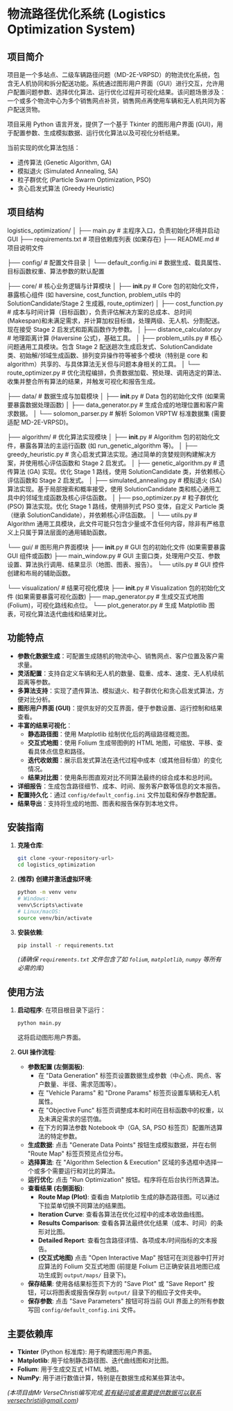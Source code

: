 # 物流路径优化系统 (Logistics Optimization System)

## 项目简介

项目是一个多站点、二级车辆路径问题（MD-2E-VRPSD）的物流优化系统，包含无人机协同和拆分配送功能。系统通过图形用户界面（GUI）进行交互，允许用户配置问题参数、选择优化算法、运行优化过程并可视化结果。该问题场景涉及：一个或多个物流中心为多个销售网点补货，销售网点再使用车辆和无人机共同为客户配送货物。

项目采用 Python 语言开发，提供了一个基于 Tkinter 的图形用户界面 (GUI)，用于配置参数、生成模拟数据、运行优化算法以及可视化分析结果。

当前实现的优化算法包括：

* 遗传算法 (Genetic Algorithm, GA)
* 模拟退火 (Simulated Annealing, SA)
* 粒子群优化 (Particle Swarm Optimization, PSO)
* 贪心启发式算法 (Greedy Heuristic)

## 项目结构

logistics_optimization/
│
├── main.py                  # 主程序入口，负责初始化环境并启动 GUI
├── requirements.txt         # 项目依赖库列表 (如果存在)
├── README.md                # 项目说明文件

├── config/                  # 配置文件目录
│   └── default_config.ini   # 数据生成、载具属性、目标函数权重、算法参数的默认配置

├── core/                    # 核心业务逻辑与计算模块
│   ├── __init__.py          # Core 包的初始化文件，暴露核心组件 (如 haversine, cost_function, problem_utils 中的 SolutionCandidate/Stage 2 生成器, route_optimizer)
│   ├── cost_function.py     # 成本与时间计算（目标函数），负责评估解决方案的总成本、总时间(Makespan)和未满足需求，并计算加权目标值，处理两级、无人机、分割配送。现在接受 Stage 2 启发式和距离函数作为参数。
│   ├── distance_calculator.py # 地理距离计算 (Haversine 公式)，基础工具。
│   ├── problem_utils.py     # 核心问题通用工具模块。包含 Stage 2 配送趟次生成启发式、SolutionCandidate 类、初始解/邻域生成函数、排列变异操作符等被多个模块（特别是 core 和 algorithm）共享的、与具体算法无关但与问题本身相关的工具。
│   └── route_optimizer.py   # 优化流程编排，负责数据加载、预处理、调用选定的算法、收集并整合所有算法的结果，并触发可视化和报告生成。

├── data/                    # 数据生成与加载模块
│   ├── __init__.py          # Data 包的初始化文件 (如果需要暴露数据处理函数)
│   ├── data_generator.py    # 生成合成的地理位置和客户需求数据。
│   └── solomon_parser.py    # 解析 Solomon VRPTW 标准数据集 (需要适配 MD-2E-VRPSD)。

├── algorithm/               # 优化算法实现模块
│   ├── __init__.py          # Algorithm 包的初始化文件，暴露各算法的主运行函数 (如 run_genetic_algorithm 等)。
│   ├── greedy_heuristic.py  # 贪心启发式算法实现。通过简单的贪婪规则构建解决方案，并使用核心评估函数和 Stage 2 启发式。
│   ├── genetic_algorithm.py # 遗传算法 (GA) 实现。优化 Stage 1 路线，使用 SolutionCandidate 类，并依赖核心评估函数和 Stage 2 启发式。
│   ├── simulated_annealing.py # 模拟退火 (SA) 算法实现。基于局部搜索和概率接受，使用 SolutionCandidate 类和核心通用工具中的邻域生成函数及核心评估函数。
│   ├── pso_optimizer.py     # 粒子群优化 (PSO) 算法实现。优化 Stage 1 路线，使用排列式 PSO 变体，自定义 Particle 类（继承 SolutionCandidate），并依赖核心评估函数。
│   └── utils.py             # Algorithm 通用工具模块，此文件可能只包含少量或不含任何内容，除非有严格意义上只属于算法层面的通用辅助函数。

└── gui/                     # 图形用户界面模块
    ├── __init__.py          # GUI 包的初始化文件 (如果需要暴露 GUI 组件或函数)
    ├── main_window.py       # GUI 主窗口类，处理用户交互、参数设置、算法执行调用、结果显示（地图、图表、报告）。
    └── utils.py             # GUI 控件创建和布局的辅助函数。

└── visualization/           # 结果可视化模块
    ├── __init__.py          # Visualization 包的初始化文件 (如果需要暴露可视化函数)
    ├── map_generator.py     # 生成交互式地图 (Folium)，可视化路线和点位。
    └── plot_generator.py    # 生成 Matplotlib 图表，可视化算法迭代曲线和结果对比。

## 功能特点

* **参数化数据生成**：可配置生成随机的物流中心、销售网点、客户位置及客户需求量。
* **灵活配置**：支持自定义车辆和无人机的数量、载重、成本、速度、无人机续航距离等参数。
* **多算法支持**：实现了遗传算法、模拟退火、粒子群优化和贪心启发式算法，方便对比分析。
* **图形用户界面 (GUI)**：提供友好的交互界面，便于参数设置、运行控制和结果查看。
* **丰富的结果可视化**：
    * **静态路径图**：使用 Matplotlib 绘制优化后的两级路径概览图。
    * **交互式地图**：使用 Folium 生成带图例的 HTML 地图，可缩放、平移、查看具体点信息和路径。
    * **迭代收敛图**：展示启发式算法在迭代过程中成本（或其他目标值）的变化情况。
    * **结果对比图**：使用条形图直观对比不同算法最终的综合成本和总时间。
* **详细报告**：生成包含路径细节、成本、时间、服务客户数等信息的文本报告。
* **配置持久化**：通过 `config/default_config.ini` 文件加载和保存参数配置。
* **结果导出**：支持将生成的地图、图表和报告保存到本地文件。

## 安装指南

1.  **克隆仓库**:
    ```bash
    git clone <your-repository-url>
    cd logistics_optimization
    ```
2.  **(推荐)** **创建并激活虚拟环境**:
    ```bash
    python -m venv venv
    # Windows:
    venv\Scripts\activate
    # Linux/macOS:
    source venv/bin/activate
    ```
3.  **安装依赖**:
    ```bash
    pip install -r requirements.txt
    ```
    *(请确保 `requirements.txt` 文件包含了如 `folium`, `matplotlib`, `numpy` 等所有必需的库)*

## 使用方法

1.  **启动程序**:
    在项目根目录下运行：
    ```bash
    python main.py
    ```
    这将启动图形用户界面。

2.  **GUI 操作流程**:
    * **参数配置 (左侧面板)**:
        * 在 "Data Generation" 标签页设置数据生成参数（中心点、网点、客户数量、半径、需求范围等）。
        * 在 "Vehicle Params" 和 "Drone Params" 标签页设置车辆和无人机属性。
        * 在 "Objective Func" 标签页调整成本和时间在目标函数中的权重，以及未满足需求的惩罚值。
        * 在下方的算法参数 Notebook 中（GA, SA, PSO 标签页）配置所选算法的特定参数。
    * **生成数据**: 点击 "Generate Data Points" 按钮生成模拟数据，并在右侧 "Route Map" 标签页预览点位分布。
    * **选择算法**: 在 "Algorithm Selection & Execution" 区域的多选框中选择一个或多个需要运行和对比的算法。
    * **运行优化**: 点击 "Run Optimization" 按钮。程序将在后台执行所选算法。
    * **查看结果 (右侧面板)**:
        * **Route Map (Plot)**: 查看由 Matplotlib 生成的静态路径图。可以通过下拉菜单切换不同算法的结果图。
        * **Iteration Curve**: 查看各算法在优化过程中的成本收敛曲线图。
        * **Results Comparison**: 查看各算法最终优化结果（成本、时间）的条形对比图。
        * **Detailed Report**: 查看包含路径详情、各项成本/时间指标的文本报告。
        * **(交互式地图)** 点击 "Open Interactive Map" 按钮可在浏览器中打开对应算法的 Folium 交互式地图 (前提是 Folium 已正确安装且地图已成功生成到 `output/maps/` 目录下)。
    * **保存结果**: 使用各结果标签页下方的 "Save Plot" 或 "Save Report" 按钮，可以将图表或报告保存到 `output/` 目录下的相应子文件夹中。
    * **保存参数**: 点击 "Save Parameters" 按钮可将当前 GUI 界面上的所有参数写回 `config/default_config.ini` 文件。

## 主要依赖库

* **Tkinter** (Python 标准库): 用于构建图形用户界面。
* **Matplotlib**: 用于绘制静态路径图、迭代曲线图和对比图。
* **Folium**: 用于生成交互式 HTML 地图。
* **NumPy**: 用于进行数值计算，特别是在数据生成和某些算法中。

*(本项目由Mr VerseChristi编写完成,若有疑问或者需要提供数据可以联系versechristi@gmail.com)*

